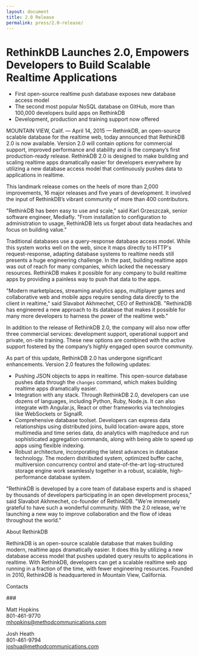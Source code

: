 ```yaml
---
layout: document
title: 2.0 Release
permalink: press/2.0-release/
---
```


# RethinkDB Launches 2.0, Empowers Developers to Build Scalable Realtime Applications

- First open-source realtime push database exposes new database access model
- The second most popular NoSQL database on GitHub, more than 100,000 developers build apps on RethinkDB
- Development, production and training support now offered

MOUNTAIN VIEW, Calif. — April 14, 2015 — RethinkDB, an open-source scalable database for the realtime web, today announced that RethinkDB 2.0 is now available. Version 2.0 will contain options for commercial support, improved performance and stability and is the company’s first production-ready release. RethinkDB 2.0 is designed to make building and scaling realtime apps dramatically easier for developers everywhere by utilizing a new database access model that continuously pushes data to applications in realtime.

This landmark release comes on the heels of more than 2,000 improvements, 16 major releases and five years of development. It involved the input of RethinkDB’s vibrant community of more than 400 contributors.

"RethinkDB has been easy to use and scale," said Karl Grzeszczak, senior software engineer, Mediafly. "From installation to configuration to administration to usage, RethinkDB lets us forget about data headaches and focus on building value."

Traditional databases use a query-response database access model. While this system works well on the web, since it maps directly to HTTP's request-response, adapting database systems to realtime needs still presents a huge engineering challenge. In the past, building realtime apps was out of reach for many companies, which lacked the necessary resources. RethinkDB makes it possible for any company to build realtime apps by providing a painless way to push that data to the apps.

"Modern marketplaces, streaming analytics apps, multiplayer games and collaborative web and mobile apps require sending data directly to the client in realtime," said Slavabot Akhmechet, CEO of RethinkDB. "RethinkDB has engineered a new approach to its database that makes it possible for many more developers to harness the power of the realtime web."

In addition to the release of RethinkDB 2.0, the company will also now offer three commercial services: development support, operational support and private, on-site training. These new options are combined with the active support fostered by the company’s highly engaged open source community.

As part of this update, RethinkDB 2.0 has undergone significant enhancements. Version 2.0 features the following updates: 

- Pushing JSON objects to apps in realtime. This open-source database pushes data through the `changes` command, which makes building realtime apps dramatically easier.
- Integration with any stack. Through RethinkDB 2.0, developers can use dozens of languages, including Python, Ruby, Node.js. It can also integrate with Angular.js, React or other frameworks via technologies like WebSockets or SignalR.
- Comprehensive database toolset. Developers can express data relationships using distributed joins, build location-aware apps, store multimedia and time series data, do analytics with map/reduce and run sophisticated aggregation commands, along with being able to speed up apps using flexible indexing.
- Robust architecture, incorporating the latest advances in database technology. The modern distributed system, optimized buffer cache, multiversion concurrency control and state-of-the-art log-structured storage engine work seamlessly together in a robust, scalable, high-performance database system.

"RethinkDB is developed by a core team of database experts and is shaped by thousands of developers participating in an open development process," said Slavabot Akhmechet, co-founder of RethinkDB. "We're immensely grateful to have such a wonderful community. With the 2.0 release, we're launching a new way to improve collaboration and the flow of ideas throughout the world."

About RethinkDB

RethinkDB is an open-source scalable database that makes building modern, realtime apps dramatically easier. It does this by utilizing a new database access model that pushes updated query results to applications in realtime. With RethinkDB, developers can get a scalable realtime web app running in a fraction of the time, with fewer engineering resources. Founded in 2010, RethinkDB is headquartered in Mountain View, California.

Contacts

\###

Matt Hopkins<br>
801-461-9770<br>
mhopkins@methodcommunications.com

Josh Heath<br>
801-461-9794<br>
joshua@methodcommunications.com

